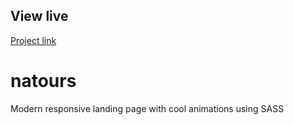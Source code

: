 ## View live
[Project link](https://abanoubmagdy1.github.io/natours/)

# natours
Modern responsive landing page with cool animations using SASS

